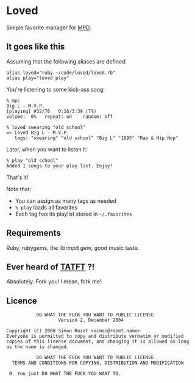 Loved
=====

Simple favorite manager for [MPD][].

It goes like this
-----------------

Assuming that the following aliases are defined:

    alias loved="ruby ~/code/loved/loved.rb"
    alias play="loved play"

You're listening to some kick-ass song:

    % mpc
    Big L - M.V.P.
    [playing] #32/76   0:16/3:39 (7%)
    volume:  0%   repeat: on    random: off

    % loved swearing "old school"
    => Loved Big L - M.V.P.
       tags: "swearing" "old school" "Big L" "1995" "Rap & Hip Hop"

Later, when you want to listen it:

    % play "old school"
    Added 1 songs to your play list. Enjoy!

That's it!

Note that:

* You can assign as many tags as needed
* `% play` loads all favorites
* Each tag has its playlist stored in `~/.favorites`

Requirements
------------

Ruby, rubygems, the librmpd gem, good music taste.

Ever heard of [TATFT][] ?!
-------------------------
Absolutely. Fork you! I mean, fork me!

Licence
-------

               DO WHAT THE FUCK YOU WANT TO PUBLIC LICENSE
                       Version 2, December 2004

    Copyright (C) 2008 Simon Rozet <simon@rozet.name>
    Everyone is permitted to copy and distribute verbatim or modified
    copies of this license document, and changing it is allowed as long
    as the name is changed.

               DO WHAT THE FUCK YOU WANT TO PUBLIC LICENSE
      TERMS AND CONDITIONS FOR COPYING, DISTRIBUTION AND MODIFICATION

     0. You just DO WHAT THE FUCK YOU WANT TO.

[MPD]: http://www.musicpd.org/
[TATFT]: http://rubyhoedown2008.confreaks.com/05-bryan-liles-lightning-talk-tatft-test-all-the-f-in-time.html
